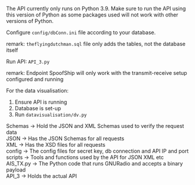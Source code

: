 The API currently only runs on Python 3.9. Make sure to run the API using this version of Python as some packages used will not work with other versions of Python. 

Configure `config/dbConn.ini` file according to your database. 

remark: `theflyingdutchman.sql` file only adds the tables, not the database itself



Run API: `API_3.py`

remark: Endpoint SpoofShip will only work with the transmit-receive setup configured and running



For the data visualisation:

1. Ensure API is running
2. Database is set-up
3. Run `datavisualisation/dv.py`


Schemas -> Hold the JSON and XML Schemas used to verify the request data  
JSON -> Has the JSON Schemas for all requests  
XML -> Has the XSD files for all requests  
config -> The config files for secret key, db connection and API IP and port  
scripts -> Tools and functions used by the API for JSON XML etc  
AIS_TX.py -> The Python code that runs GNURadio and accepts a binary payload  
API_3 -> Holds the actual API 
